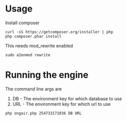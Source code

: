 Usage
=====

Install composer

```
curl -sS https://getcomposer.org/installer | php
php composer.phar install
```

This needs mod_rewrite enabled

```sudo a2enmod rewrite```

Running the engine
==================
The command line args are

1. DB - The environment key for which database to use
2. URL - The environment key for which url to use

```
php ongair.php 254733171036 DB URL
```